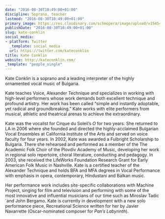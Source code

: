 ```yaml
---
date: "2016-08-30T10:49:00+01:00"
discipline: Soprano, teacher
lastmod: "2016-08-30T10:49:00+01:00"
primary_image: https://res.cloudinary.com/schmopera/image/upload/v1545409169/media/webhook-uploads/1472550365558/kate-cover-headshot.jpg.jpg
publishDate: "2016-08-30T10:49:00+01:00"
slug: kate-conklin
social_media:
- platform: Twitter
  _template: social_media
  url: https://twitter.com/kateconklin
title: Kate Conklin
website: http://kateconklin.com/
_template: "people_single"
---
```


Kate Conklin is a soprano and a leading interpreter of the highly ornamented vocal music of Bulgaria.

Kate teaches Voice, Alexander Technique and specializes in working with high-level performers whose work demands both excellent technique and profound artistry. Her work has been called “simple and instantly adoptable, yet radical and groundbreaking.” Kate works with elite performers from musical, athletic and theatrical arenas to achieve the extraordinary.

Kate was the vocalist for Cirque du Soleil’s *O* for two years. She returned to LA in 2006 where she founded and directed the highly-acclaimed Bulgarian Vocal Ensembles at California Institute of the Arts and served on voice faculty for four years. In 2002, Kate was awarded a Fulbright Scholarship to Bulgaria. There she rehearsed and performed as a member of the The Academic Folk Choir of the Plovdiv Academy of Music, developing her work in regional solo repertoire, choral literature, conducting and pedagogy. In 2003, she received the LifeWorks Foundation Research Grant for Early American Folk Music in Nashville. Kate is a certified teacher of the Alexander Technique and holds BFA and MFA degrees in Vocal Performance with emphasis in opera, contemporary, Hindustani and Balkan music.

Her performance work includes site-specific collaborations with Machine Project, singing for film and television and performing with some of the most innovative and influential musicians of our time such as Miroslav Tadic´and John Bergamo. Kate is currently in development with a new solo performance piece, Recreational Science written for her by Javier Navarrette (Oscar-nominated composer for *Pan’s Labyrinth*).
